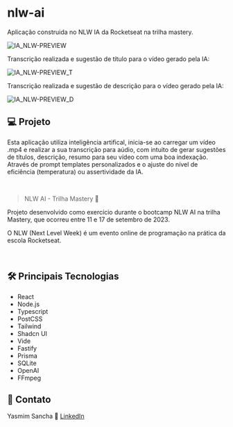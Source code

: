 # nlw-ai
Aplicação construida no NLW IA da Rocketseat na trilha mastery. 

![IA_NLW-PREVIEW](https://github.com/YasmimS/nlw-ai/assets/57332514/80718377-9f52-47fa-9ba3-00a3c94c2de5)

Transcrição realizada e sugestão de título para o vídeo gerado pela IA:

![IA_NLW-PREVIEW_T](https://github.com/YasmimS/nlw-ai/assets/57332514/4a8ae5cb-83b1-45a0-b623-a82a633abc47)

Transcrição realizada e sugestão de descrição para o vídeo gerado pela IA:

![IA_NLW-PREVIEW_D](https://github.com/YasmimS/nlw-ai/assets/57332514/1b11fb31-e6c9-4c82-b9f2-25abfc7e0dcf)

## 💻 Projeto

Esta aplicação utiliza inteligência artifical, inicia-se ao carregar um vídeo .mp4 e realizar a sua transcrição para aúdio, com intuito de gerar sugestões de títulos, descrição, resumo para seu vídeo com uma boa indexação. Através de prompt templates personalizados e o ajuste do nível de eficiência (temperatura) ou assertividade da IA.

<br>

> NLW AI - Trilha Mastery 🚀

Projeto desenvolvido como exercício durante o bootcamp NLW AI na trilha Mastery, que ocorreu entre 11 e 17 de setembro de 2023.

O NLW (Next Level Week) é um evento online de programação na prática da escola Rocketseat.

<br>

## 🛠 Principais Tecnologias

- React
- Node.js
- Typescript
- PostCSS
- Tailwind
- Shadcn UI
- Vide
- Fastify
- Prisma
- SQLite
- OpenAI
- FFmpeg

## 🧡 Contato

Yasmim Sancha :wave: [LinkedIn](https://www.linkedin.com/in/yasmim-sancha-de-amorim-26488755/)



